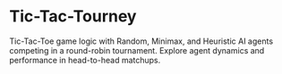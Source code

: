 # Tic-Tac-Tourney
Tic-Tac-Toe game logic with Random, Minimax, and Heuristic AI agents competing in a round-robin tournament. Explore agent dynamics and performance in head-to-head matchups.
